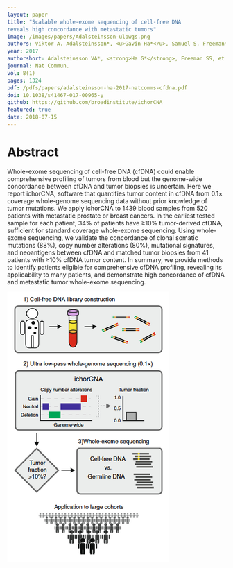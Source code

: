 ```yaml
---
layout: paper
title: "Scalable whole-exome sequencing of cell-free DNA
reveals high concordance with metastatic tumors"
image: /images/papers/Adalsteinsson-ulpwgs.png
authors: Viktor A. Adalsteinsson*, <u>Gavin Ha*</u>, Samuel S. Freeman*, Atish D. Choudhury, Daniel G. Stover, Heather A. Parsons, Gregory Gydush, Sarah C. Reed, Denisse Rotem, Justin Rhoades, Denis Loginov, Dimitri Livitz, Daniel Rosebrock, Ignaty Leshchiner, Jaegil Kim, Chip Stewart, Mara Rosenberg, Joshua M. Francis, Cheng-Zhong Zhang, Ofir Cohen, Coyin Oh, Huiming Ding, Paz Polak, Max Lloyd, Sairah Mahmud, Karla Helvie, Margaret S. Merrill, Rebecca A. Santiago, Edward P. O’Connor, Seong H. Jeong, Rachel Leeson, Rachel M. Barry, Joseph F. Kramkowski, Zhenwei Zhang, Laura Polacek, Jens Lohr, Molly Schleicher, Emily Lipscomb, Andrea Saltzman, Nelly M. Oliver, Lori Marini, Adrienne G. Waks, Lauren C. Harshman, Sara M. Tolaney, Eliezer M. Van Allen, Eric P. Winer, Nancy U. Lin, Mari Nakabayashi, Mary-Ellen Taplin, Cory M. Johannessen, Levi A. Garraway, Todd R. Golub, Jesse S. Boehm, Nikhil Wagle, Gad Getz, J. Christopher Love, Matthew Meyerson.
year: 2017
authorshort: Adalsteinsson VA*, <strong>Ha G*</strong>, Freeman SS, et al.
journal: Nat Commun.
vol: 8(1)
pages: 1324
pdf: /pdfs/papers/adalsteinsson-ha-2017-natcomms-cfdna.pdf
doi: 10.1038/s41467-017-00965-y
github: https://github.com/broadinstitute/ichorCNA
featured: true
date: 2018-07-15
---
```


# Abstract

Whole-exome sequencing of cell-free DNA (cfDNA) could enable comprehensive profiling of
tumors from blood but the genome-wide concordance between cfDNA and tumor biopsies is
uncertain. Here we report ichorCNA, software that quantifies tumor content in cfDNA from
0.1× coverage whole-genome sequencing data without prior knowledge of tumor mutations.
We apply ichorCNA to 1439 blood samples from 520 patients with metastatic prostate or
breast cancers. In the earliest tested sample for each patient, 34% of patients have ≥10%
tumor-derived cfDNA, sufficient for standard coverage whole-exome sequencing. Using
whole-exome sequencing, we validate the concordance of clonal somatic mutations (88%),
copy number alterations (80%), mutational signatures, and neoantigens between cfDNA and
matched tumor biopsies from 41 patients with ≥10% cfDNA tumor content. In summary, we
provide methods to identify patients eligible for comprehensive cfDNA profiling, revealing its
applicability to many patients, and demonstrate high concordance of cfDNA and metastatic
tumor whole-exome sequencing.

![Adalsteinsson V, Ha G, Freeman S, et al. (2017) Nat Commun.](/images/papers/Adalsteinsson-workflow.png)
